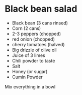 # Black bean salad 

- Black bean (3 cans rinsed)
- Corn (2 cans)
- 2-3 peppers (chopped)
- red onion (chopped)
- cherry tomatoes (halved)
- Big drizzle of olive oil
- Juice of 3 limes
- Chili powder to taste
- Salt
- Honey (or sugar)
- Cumin Powder

Mix everything in a bowl